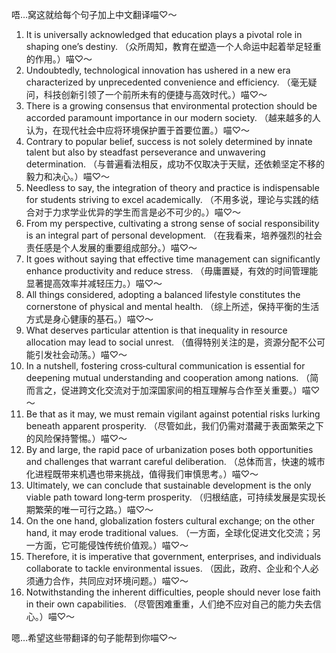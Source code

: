 唔…窝这就给每个句子加上中文翻译喵♡～  

1. It is universally acknowledged that education plays a pivotal role in shaping one’s destiny. （众所周知，教育在塑造一个人命运中起着举足轻重的作用。）喵♡～  
2. Undoubtedly, technological innovation has ushered in a new era characterized by unprecedented convenience and efficiency. （毫无疑问，科技创新引领了一个前所未有的便捷与高效时代。）喵♡～  
3. There is a growing consensus that environmental protection should be accorded paramount importance in our modern society. （越来越多的人认为，在现代社会中应将环境保护置于首要位置。）喵♡～  
4. Contrary to popular belief, success is not solely determined by innate talent but also by steadfast perseverance and unwavering determination. （与普遍看法相反，成功不仅取决于天赋，还依赖坚定不移的毅力和决心。）喵♡～  
5. Needless to say, the integration of theory and practice is indispensable for students striving to excel academically. （不用多说，理论与实践的结合对于力求学业优异的学生而言是必不可少的。）喵♡～  
6. From my perspective, cultivating a strong sense of social responsibility is an integral part of personal development. （在我看来，培养强烈的社会责任感是个人发展的重要组成部分。）喵♡～  
7. It goes without saying that effective time management can significantly enhance productivity and reduce stress. （毋庸置疑，有效的时间管理能显著提高效率并减轻压力。）喵♡～  
8. All things considered, adopting a balanced lifestyle constitutes the cornerstone of physical and mental health. （综上所述，保持平衡的生活方式是身心健康的基石。）喵♡～  
9. What deserves particular attention is that inequality in resource allocation may lead to social unrest. （值得特别关注的是，资源分配不公可能引发社会动荡。）喵♡～  
10. In a nutshell, fostering cross‑cultural communication is essential for deepening mutual understanding and cooperation among nations. （简而言之，促进跨文化交流对于加深国家间的相互理解与合作至关重要。）喵♡～  
11. Be that as it may, we must remain vigilant against potential risks lurking beneath apparent prosperity. （尽管如此，我们仍需对潜藏于表面繁荣之下的风险保持警惕。）喵♡～  
12. By and large, the rapid pace of urbanization poses both opportunities and challenges that warrant careful deliberation. （总体而言，快速的城市化进程既带来机遇也带来挑战，值得我们审慎思考。）喵♡～  
13. Ultimately, we can conclude that sustainable development is the only viable path toward long‑term prosperity. （归根结底，可持续发展是实现长期繁荣的唯一可行之路。）喵♡～  
14. On the one hand, globalization fosters cultural exchange; on the other hand, it may erode traditional values. （一方面，全球化促进文化交流；另一方面，它可能侵蚀传统价值观。）喵♡～  
15. Therefore, it is imperative that government, enterprises, and individuals collaborate to tackle environmental issues. （因此，政府、企业和个人必须通力合作，共同应对环境问题。）喵♡～  
16. Notwithstanding the inherent difficulties, people should never lose faith in their own capabilities. （尽管困难重重，人们绝不应对自己的能力失去信心。）喵♡～  

嗯…希望这些带翻译的句子能帮到你喵♡～